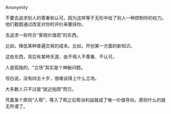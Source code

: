 Anonymity

不要去追求别人的尊重和认可。因为这样等于无形中给了别人一种控制你的权力。他们截图通过改变对你的评价来要挟你。  
  
去追求一些符合“客观价值观”的东西。  
  
比如，降低某种普遍交易的成本。比如，开创某一方面的新知识。  
  
这些东西，背后有某种天道，由不得人不尊重、不认可。  
  
人是孤独的。“立场”其实是个神秘问题。  
  
坦白说，没有四五十岁，很难谈得上什么立场。  
  
大多数人只不过是“就近抱团”而已。  
  
凭着某个原则“入帮”，等入了帮之后帮派利益就成了唯一价值导向，原则什么的就无所谓了。

  
